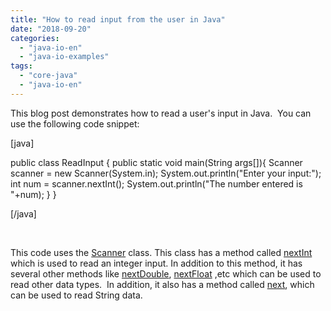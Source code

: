 ```yaml
---
title: "How to read input from the user in Java"
date: "2018-09-20"
categories: 
  - "java-io-en"
  - "java-io-examples"
tags: 
  - "core-java"
  - "java-io-en"
---
```


This blog post demonstrates how to read a user's input in Java.  You can use the following code snippet:

\[java\]

public class ReadInput { public static void main(String args\[\]){ Scanner scanner = new Scanner(System.in); System.out.println("Enter your input:"); int num = scanner.nextInt(); System.out.println("The number entered is "+num); } }

\[/java\]

 

This code uses the [Scanner](https://docs.oracle.com/javase/8/docs/api/java/util/Scanner.html) class. This class has a method called [nextInt](https://docs.oracle.com/javase/8/docs/api/java/util/Scanner.html#nextInt--) which is used to read an integer input. In addition to this method, it has several other methods like [nextDouble](https://docs.oracle.com/javase/8/docs/api/java/util/Scanner.html#nextDouble--), [nextFloat](https://docs.oracle.com/javase/8/docs/api/java/util/Scanner.html#nextFloat--) ,etc which can be used to read other data types.  In addition, it also has a method called [next](https://docs.oracle.com/javase/8/docs/api/java/util/Scanner.html#next--), which can be used to read String data.
